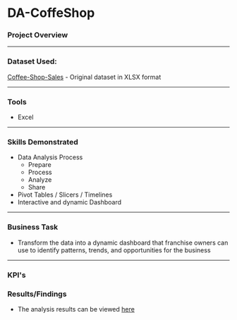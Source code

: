 # DA-CoffeShop

### Project Overview


---

### Dataset Used:
[Coffee-Shop-Sales](Data-Source/Coffee-Shop-Sales.xlsx) - Original dataset in XLSX format

---

### Tools
* Excel

---

### Skills Demonstrated
* Data Analysis Process
    * Prepare
    * Process
    * Analyze
    * Share
* Pivot Tables / Slicers / Timelines
* Interactive and dynamic Dashboard

---

### Business Task
* Transform the data into a dynamic dashboard that franchise owners can use to identify patterns, trends, and opportunities for the business

---

### KPI's


### Results/Findings
* The analysis results can be viewed [here](Results.md)
 

